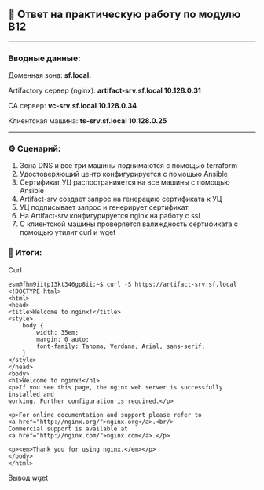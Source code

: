 ## 📌 Ответ на практическую работу по модулю B12

---

### Вводные данные:

Доменная зона: **sf.local.**

Artifactory сервер (nginx): **artifact-srv.sf.local 10.128.0.31**  

CA сервер: **vc-srv.sf.local 10.128.0.34**  

Клиентская машина: **ts-srv.sf.local 10.128.0.25**

---

### ⚙️ Сценарий:

1. Зона DNS и все три машины поднимаются с помощью terraform
2. Удостоверяющий центр конфигурируется с помощью Ansible
3. Сертификат УЦ распостранияется на все машины с помощью Ansible
4. Artifact-srv создает запрос на генерацию сертификата к УЦ
5. УЦ подписывает запрос и генерирует сертификат
6. На Artifact-srv конфигурируется nginx на работу с ssl 
7. С клиентской машины проверяется валиждность сертификата с помощью утилит curl и wget

### 🧾 Итоги:

Curl

```
esm@fhm9iitp13kt346gp8ii:~$ curl -S https://artifact-srv.sf.local
<!DOCTYPE html>
<html>
<head>
<title>Welcome to nginx!</title>
<style>
    body {
        width: 35em;
        margin: 0 auto;
        font-family: Tahoma, Verdana, Arial, sans-serif;
    }
</style>
</head>
<body>
<h1>Welcome to nginx!</h1>
<p>If you see this page, the nginx web server is successfully installed and
working. Further configuration is required.</p>

<p>For online documentation and support please refer to
<a href="http://nginx.org/">nginx.org</a>.<br/>
Commercial support is available at
<a href="http://nginx.com/">nginx.com</a>.</p>

<p><em>Thank you for using nginx.</em></p>
</body>
</html>
```

Вывод [wget](https://drive.google.com/file/d/1Z2g7U1hoQ45JIJ4J6Jo3Dtj71N_lAAL3/view?usp=sharing)
